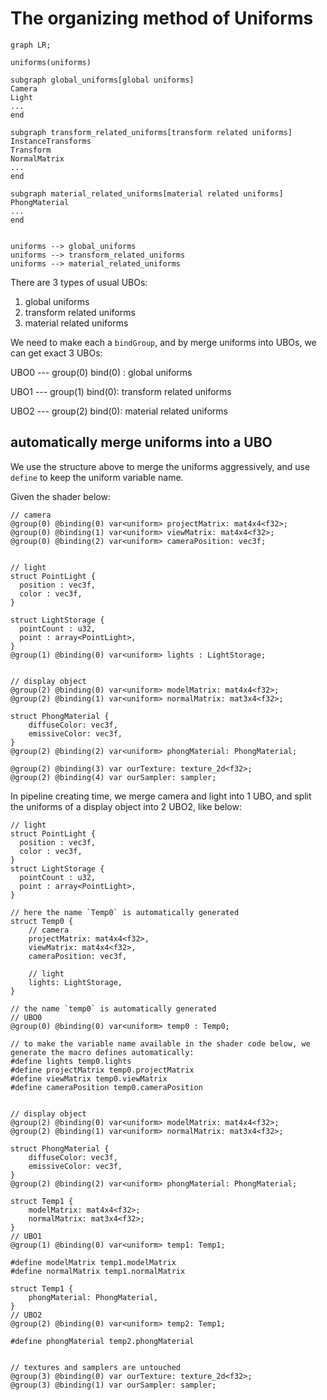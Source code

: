 # The organizing method of Uniforms

```mermaid
graph LR;

uniforms(uniforms)

subgraph global_uniforms[global uniforms]
Camera
Light
...
end

subgraph transform_related_uniforms[transform related uniforms]
InstanceTransforms
Transform
NormalMatrix
...
end

subgraph material_related_uniforms[material related uniforms]
PhongMaterial
...
end


uniforms --> global_uniforms
uniforms --> transform_related_uniforms
uniforms --> material_related_uniforms

```

There are 3 types of usual UBOs:

1. global uniforms
2. transform related uniforms
3. material related uniforms

We need to make each a `bindGroup`, and by merge uniforms into UBOs, we can get exact 3 UBOs:

UBO0 --- group(0) bind(0) : global uniforms

UBO1 --- group(1) bind(0): transform related uniforms

UBO2 --- group(2) bind(0): material related uniforms

## automatically merge uniforms into a UBO

We use the structure above to merge the uniforms aggressively, and use `define` to keep the uniform variable name.

Given the shader below:

```wgsl
// camera
@group(0) @binding(0) var<uniform> projectMatrix: mat4x4<f32>;
@group(0) @binding(1) var<uniform> viewMatrix: mat4x4<f32>;
@group(0) @binding(2) var<uniform> cameraPosition: vec3f;


// light
struct PointLight {
  position : vec3f,
  color : vec3f,
}

struct LightStorage {
  pointCount : u32,
  point : array<PointLight>,
}
@group(1) @binding(0) var<uniform> lights : LightStorage;


// display object
@group(2) @binding(0) var<uniform> modelMatrix: mat4x4<f32>;
@group(2) @binding(1) var<uniform> normalMatrix: mat3x4<f32>;

struct PhongMaterial {
    diffuseColor: vec3f,
    emissiveColor: vec3f,
}
@group(2) @binding(2) var<uniform> phongMaterial: PhongMaterial;

@group(2) @binding(3) var ourTexture: texture_2d<f32>;
@group(2) @binding(4) var ourSampler: sampler;
```

In pipeline creating time, we merge camera and light into 1 UBO, and split the uniforms of a display object into 2 UBO2, like below:

```wgsl
// light
struct PointLight {
  position : vec3f,
  color : vec3f,
}
struct LightStorage {
  pointCount : u32,
  point : array<PointLight>,
}

// here the name `Temp0` is automatically generated
struct Temp0 {
    // camera
    projectMatrix: mat4x4<f32>,
    viewMatrix: mat4x4<f32>,
    cameraPosition: vec3f,
    
    // light
    lights: LightStorage,
}

// the name `temp0` is automatically generated
// UBO0
@group(0) @binding(0) var<uniform> temp0 : Temp0;

// to make the variable name available in the shader code below, we generate the macro defines automatically:
#define lights temp0.lights
#define projectMatrix temp0.projectMatrix
#define viewMatrix temp0.viewMatrix
#define cameraPosition temp0.cameraPosition


// display object
@group(2) @binding(0) var<uniform> modelMatrix: mat4x4<f32>;
@group(2) @binding(1) var<uniform> normalMatrix: mat3x4<f32>;

struct PhongMaterial {
    diffuseColor: vec3f,
    emissiveColor: vec3f,
}
@group(2) @binding(2) var<uniform> phongMaterial: PhongMaterial;

struct Temp1 {
    modelMatrix: mat4x4<f32>;
    normalMatrix: mat3x4<f32>;
}
// UBO1
@group(1) @binding(0) var<uniform> temp1: Temp1;

#define modelMatrix temp1.modelMatrix
#define normalMatrix temp1.normalMatrix

struct Temp1 {
    phongMaterial: PhongMaterial,
}
// UBO2
@group(2) @binding(0) var<uniform> temp2: Temp1;

#define phongMaterial temp2.phongMaterial


// textures and samplers are untouched
@group(3) @binding(0) var ourTexture: texture_2d<f32>;
@group(3) @binding(1) var ourSampler: sampler;
```
